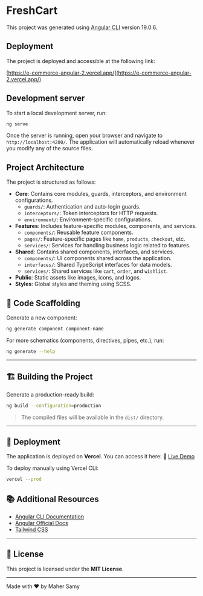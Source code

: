 # FreshCart

This project was generated using [Angular CLI](https://github.com/angular/angular-cli) version 19.0.6.

## Deployment

The project is deployed and accessible at the following link:

[https://e-commerce-angular-2.vercel.app/](https://e-commerce-angular-2.vercel.app/)

## Development server

To start a local development server, run:

```bash
ng serve
```

Once the server is running, open your browser and navigate to `http://localhost:4200/`. The application will automatically reload whenever you modify any of the source files.

## Project Architecture

The project is structured as follows:

- **Core**: Contains core modules, guards, interceptors, and environment configurations.
  - `guards/`: Authentication and auto-login guards.
  - `interceptors/`: Token interceptors for HTTP requests.
  - `environment/`: Environment-specific configurations.
- **Features**: Includes feature-specific modules, components, and services.
  - `components/`: Reusable feature components.
  - `pages/`: Feature-specific pages like `home`, `products`, `checkout`, etc.
  - `services/`: Services for handling business logic related to features.
- **Shared**: Contains shared components, interfaces, and services.
  - `components/`: UI components shared across the application.
  - `interfaces/`: Shared TypeScript interfaces for data models.
  - `services/`: Shared services like `cart`, `order`, and `wishlist`.
- **Public**: Static assets like images, icons, and logos.
- **Styles**: Global styles and theming using SCSS.

## 📌 Code Scaffolding
Generate a new component:
```bash
ng generate component component-name
```
For more schematics (components, directives, pipes, etc.), run:
```bash
ng generate --help
```

---

## 🏗 Building the Project
Generate a production-ready build:
```bash
ng build --configuration=production
```
> The compiled files will be available in the `dist/` directory.

---

## 🚀 Deployment
The application is deployed on **Vercel**. You can access it here:
🔗 [Live Demo](https://e-commerce-angular-2-44kh8y8wg-maher-samys-projects.vercel.app/)

To deploy manually using Vercel CLI:
```bash
vercel --prod
```
## 📚 Additional Resources
- [Angular CLI Documentation](https://angular.dev/tools/cli)
- [Angular Official Docs](https://angular.dev/)
- [Tailwind CSS](https://tailwindcss.com/)

---

## 📝 License
This project is licensed under the **MIT License**.

---

Made with ❤️ by Maher Samy

